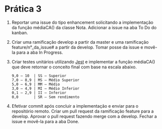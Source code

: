 # Prática 3

1. Reportar uma issue do tipo enhancement solicitando a implementação da função médiaCA() da classe Nota. Adicionar a issue na aba To Do do kanban.

2. Criar uma ramificação develop a partir da master e uma ramificação feature/n°_da_issue# a partir da develop. Tomar posse da issue e movê-la para a aba In Progress.

3. Criar testes unitários utilizando [Jest](https://jestjs.io) e implementar a função médiaCA() que deve retornar o conceito final com base na escala abaixo.

   ```text
   9,0 – 10  | SS – Superior
   7,0 – 8,9 | MS – Médio Superior
   5,0 – 6,9 | MM – Médio
   3,0 – 4,9 | MI – Médio Inferior
   0,1 – 2,9 | II – Inferior
   0,0       | SR – Sem rendimento
   ```

4. Efetivar commit após concluir a implementação e enviar para o repositório remoto. Criar um pull request da ramificação feature para a develop. Aprovar o pull request fazendo merge com a develop. Fechar a issue e movê-la para a aba Done.
